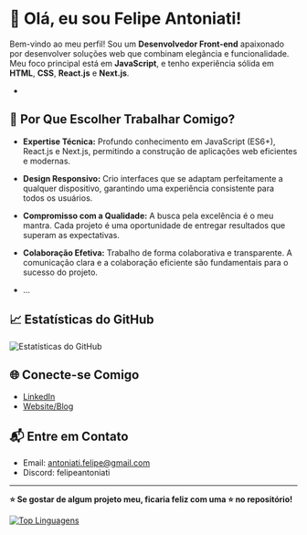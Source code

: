 # 👋 Olá, eu sou Felipe Antoniati!

Bem-vindo ao meu perfil! Sou um **Desenvolvedor Front-end** apaixonado por desenvolver soluções web que combinam elegância e funcionalidade.
Meu foco principal está em **JavaScript**, e tenho experiência sólida em **HTML**, **CSS**, **React.js** e **Next.js**.

- 
## 🚀 Por Que Escolher Trabalhar Comigo?

- **Expertise Técnica:** Profundo conhecimento em JavaScript (ES6+), React.js e Next.js, permitindo a construção de aplicações web eficientes e modernas.

- **Design Responsivo:** Crio interfaces que se adaptam perfeitamente a qualquer dispositivo, garantindo uma experiência consistente para todos os usuários.

- **Compromisso com a Qualidade:** A busca pela excelência é o meu mantra. Cada projeto é uma oportunidade de entregar resultados que superam as expectativas.

- **Colaboração Efetiva:** Trabalho de forma colaborativa e transparente. A comunicação clara e a colaboração eficiente são fundamentais para o sucesso do projeto.

- ...

## 📈 Estatísticas do GitHub

![Estatísticas do GitHub](https://github-readme-stats.vercel.app/api?username=felipeantoniati&show_icons=true&count_private=true&hide=issues&theme=dark)

## 🌐 Conecte-se Comigo

- [LinkedIn](https://www.linkedin.com/in/felipeantoniati/)
- [Website/Blog](https://www.felipeantoniati.com.br)

## 📬 Entre em Contato

- Email: antoniati.felipe@gmail.com
- Discord: felipeantoniati
---

**⭐️ Se gostar de algum projeto meu, ficaria feliz com uma ⭐️ no repositório!**

[![Top Linguagens](https://github-readme-stats.vercel.app/api/top-langs/?username=felipeantoniati&layout=compact&theme=dark)](https://github.com/anuraghazra/github-readme-stats)
